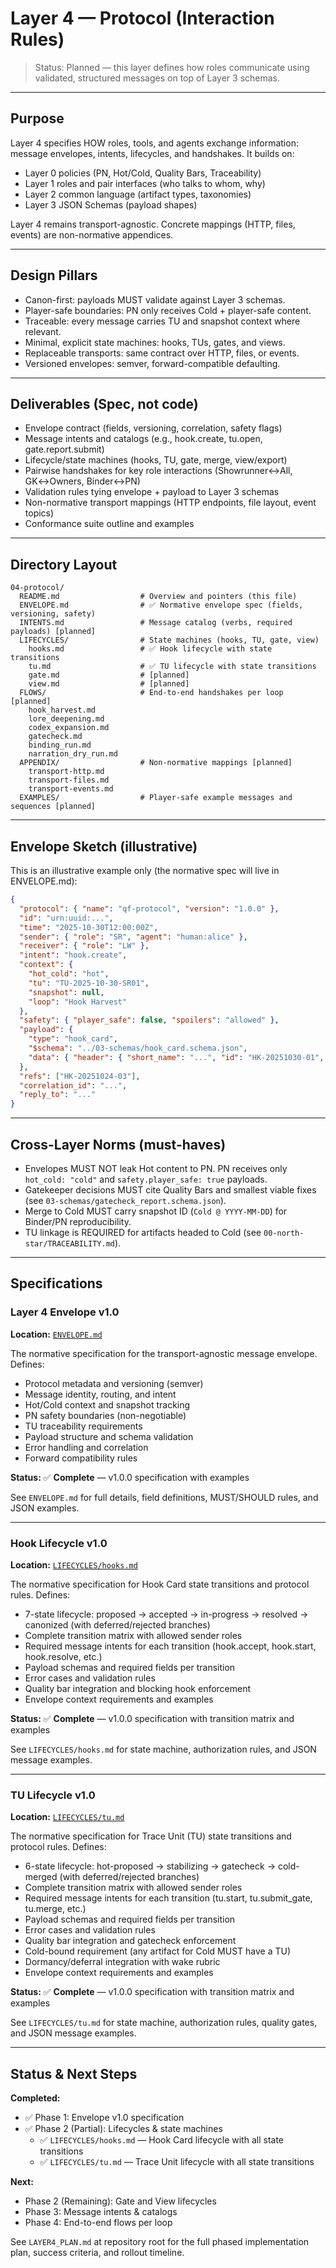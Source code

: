 # Layer 4 — Protocol (Interaction Rules)

> Status: Planned — this layer defines how roles communicate using validated, structured messages on top of Layer 3 schemas.

---

## Purpose

Layer 4 specifies HOW roles, tools, and agents exchange information: message envelopes, intents, lifecycles, and handshakes. It builds on:
- Layer 0 policies (PN, Hot/Cold, Quality Bars, Traceability)
- Layer 1 roles and pair interfaces (who talks to whom, why)
- Layer 2 common language (artifact types, taxonomies)
- Layer 3 JSON Schemas (payload shapes)

Layer 4 remains transport-agnostic. Concrete mappings (HTTP, files, events) are non-normative appendices.

---

## Design Pillars

- Canon-first: payloads MUST validate against Layer 3 schemas.
- Player-safe boundaries: PN only receives Cold + player-safe content.
- Traceable: every message carries TU and snapshot context where relevant.
- Minimal, explicit state machines: hooks, TUs, gates, and views.
- Replaceable transports: same contract over HTTP, files, or events.
- Versioned envelopes: semver, forward-compatible defaulting.

---

## Deliverables (Spec, not code)

- Envelope contract (fields, versioning, correlation, safety flags)
- Message intents and catalogs (e.g., hook.create, tu.open, gate.report.submit)
- Lifecycle/state machines (hooks, TU, gate, merge, view/export)
- Pairwise handshakes for key role interactions (Showrunner↔All, GK↔Owners, Binder↔PN)
- Validation rules tying envelope + payload to Layer 3 schemas
- Non-normative transport mappings (HTTP endpoints, file layout, event topics)
- Conformance suite outline and examples

---

## Directory Layout

```
04-protocol/
  README.md                  # Overview and pointers (this file)
  ENVELOPE.md                # ✅ Normative envelope spec (fields, versioning, safety)
  INTENTS.md                 # Message catalog (verbs, required payloads) [planned]
  LIFECYCLES/                # State machines (hooks, TU, gate, view)
    hooks.md                 # ✅ Hook lifecycle with state transitions
    tu.md                    # ✅ TU lifecycle with state transitions
    gate.md                  # [planned]
    view.md                  # [planned]
  FLOWS/                     # End-to-end handshakes per loop [planned]
    hook_harvest.md
    lore_deepening.md
    codex_expansion.md
    gatecheck.md
    binding_run.md
    narration_dry_run.md
  APPENDIX/                  # Non-normative mappings [planned]
    transport-http.md
    transport-files.md
    transport-events.md
  EXAMPLES/                  # Player-safe example messages and sequences [planned]
```

---

## Envelope Sketch (illustrative)

This is an illustrative example only (the normative spec will live in ENVELOPE.md):

```json
{
  "protocol": { "name": "qf-protocol", "version": "1.0.0" },
  "id": "urn:uuid:...",
  "time": "2025-10-30T12:00:00Z",
  "sender": { "role": "SR", "agent": "human:alice" },
  "receiver": { "role": "LW" },
  "intent": "hook.create",
  "context": {
    "hot_cold": "hot",
    "tu": "TU-2025-10-30-SR01",
    "snapshot": null,
    "loop": "Hook Harvest"
  },
  "safety": { "player_safe": false, "spoilers": "allowed" },
  "payload": {
    "type": "hook_card",
    "$schema": "../03-schemas/hook_card.schema.json",
    "data": { "header": { "short_name": "...", "id": "HK-20251030-01", "status": "proposed", "raised_by": "SR", "tu": "TU-2025-10-30-SR01", "edited": "2025-10-30", "slice": "...", "snapshot_context": "Cold @ 2025-10-25" }, "classification": { "type_primary": "narrative", "bars_affected": ["Integrity"], "blocking": "no" }, "player_safe_summary": "...", "proposed_next_step": { "loop": "Lore Deepening", "owner_r": "LW", "accountable_a": "SR" }, "acceptance_criteria": ["..."] }
  },
  "refs": ["HK-20251024-03"],
  "correlation_id": "...",
  "reply_to": "..."
}
```

---

## Cross-Layer Norms (must-haves)

- Envelopes MUST NOT leak Hot content to PN. PN receives only `hot_cold: "cold"` and `safety.player_safe: true` payloads.
- Gatekeeper decisions MUST cite Quality Bars and smallest viable fixes (see `03-schemas/gatecheck_report.schema.json`).
- Merge to Cold MUST carry snapshot ID (`Cold @ YYYY-MM-DD`) for Binder/PN reproducibility.
- TU linkage is REQUIRED for artifacts headed to Cold (see `00-north-star/TRACEABILITY.md`).

---

## Specifications

### Layer 4 Envelope v1.0

**Location:** [`ENVELOPE.md`](./ENVELOPE.md)

The normative specification for the transport-agnostic message envelope. Defines:
- Protocol metadata and versioning (semver)
- Message identity, routing, and intent
- Hot/Cold context and snapshot tracking
- PN safety boundaries (non-negotiable)
- TU traceability requirements
- Payload structure and schema validation
- Error handling and correlation
- Forward compatibility rules

**Status:** ✅ **Complete** — v1.0.0 specification with examples

See `ENVELOPE.md` for full details, field definitions, MUST/SHOULD rules, and JSON examples.

---

### Hook Lifecycle v1.0

**Location:** [`LIFECYCLES/hooks.md`](./LIFECYCLES/hooks.md)

The normative specification for Hook Card state transitions and protocol rules. Defines:
- 7-state lifecycle: proposed → accepted → in-progress → resolved → canonized (with deferred/rejected branches)
- Complete transition matrix with allowed sender roles
- Required message intents for each transition (hook.accept, hook.start, hook.resolve, etc.)
- Payload schemas and required fields per transition
- Error cases and validation rules
- Quality bar integration and blocking hook enforcement
- Envelope context requirements and examples

**Status:** ✅ **Complete** — v1.0.0 specification with transition matrix and examples

See `LIFECYCLES/hooks.md` for state machine, authorization rules, and JSON message examples.

---

### TU Lifecycle v1.0

**Location:** [`LIFECYCLES/tu.md`](./LIFECYCLES/tu.md)

The normative specification for Trace Unit (TU) state transitions and protocol rules. Defines:
- 6-state lifecycle: hot-proposed → stabilizing → gatecheck → cold-merged (with deferred/rejected branches)
- Complete transition matrix with allowed sender roles
- Required message intents for each transition (tu.start, tu.submit_gate, tu.merge, etc.)
- Payload schemas and required fields per transition
- Error cases and validation rules
- Quality bar integration and gatecheck enforcement
- Cold-bound requirement (any artifact for Cold MUST have a TU)
- Dormancy/deferral integration with wake rubric
- Envelope context requirements and examples

**Status:** ✅ **Complete** — v1.0.0 specification with transition matrix and examples

See `LIFECYCLES/tu.md` for state machine, authorization rules, quality gates, and JSON message examples.

---

## Status & Next Steps

**Completed:**
- ✅ Phase 1: Envelope v1.0 specification
- ✅ Phase 2 (Partial): Lifecycles & state machines
  - ✅ `LIFECYCLES/hooks.md` — Hook Card lifecycle with all state transitions
  - ✅ `LIFECYCLES/tu.md` — Trace Unit lifecycle with all state transitions

**Next:**
- Phase 2 (Remaining): Gate and View lifecycles
- Phase 3: Message intents & catalogs
- Phase 4: End-to-end flows per loop

See `LAYER4_PLAN.md` at repository root for the full phased implementation plan, success criteria, and rollout timeline.

